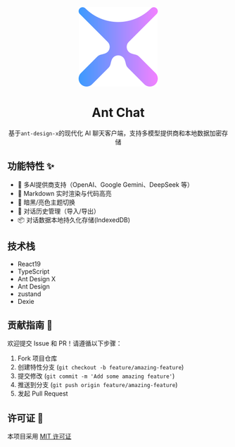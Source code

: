<div align="center">

<img height="180" src="./public/logo.svg" />

# Ant Chat

基于`ant-design-x`的现代化 AI 聊天客户端，支持多模型提供商和本地数据加密存储

</div>

## 功能特性 ✨

- 🚀 多AI提供商支持（OpenAI、Google Gemini、DeepSeek 等）
- 📝 Markdown 实时渲染与代码高亮
- 🎨 暗黑/亮色主题切换
- 🔄 对话历史管理（导入/导出）
- 📦 对话数据本地持久化存储(IndexedDB)

## 技术栈

- React19
- TypeScript
- Ant Design X
- Ant Design
- zustand
- Dexie

## 贡献指南 🤝

欢迎提交 Issue 和 PR！请遵循以下步骤：

1. Fork 项目仓库
2. 创建特性分支 (`git checkout -b feature/amazing-feature`)
3. 提交修改 (`git commit -m 'Add some amazing feature'`)
4. 推送到分支 (`git push origin feature/amazing-feature`)
5. 发起 Pull Request

## 许可证 📄

本项目采用 [MIT 许可证](https://opensource.org/licenses/MIT)
